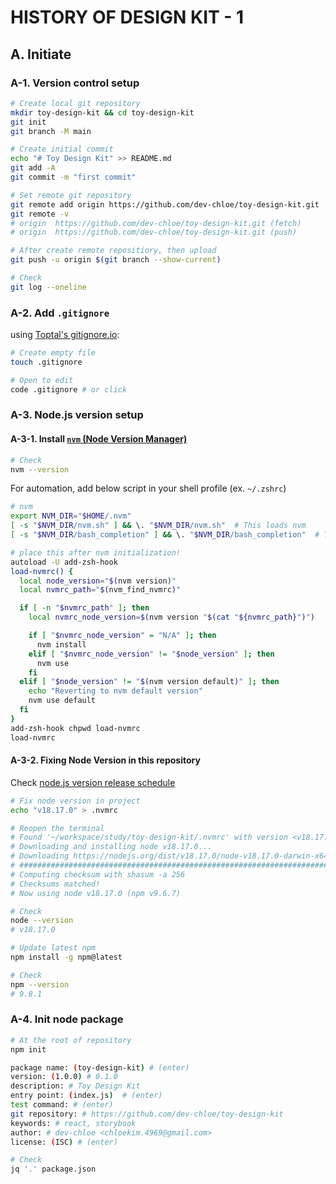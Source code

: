 # HISTORY OF DESIGN KIT - 1

## A. Initiate

### A-1. Version control setup

```bash
# Create local git repository
mkdir toy-design-kit && cd toy-design-kit
git init
git branch -M main

# Create initial commit
echo "# Toy Design Kit" >> README.md
git add -A
git commit -m "first commit"

# Set remote git repository
git remote add origin https://github.com/dev-chloe/toy-design-kit.git
git remote -v
# origin  https://github.com/dev-chloe/toy-design-kit.git (fetch)
# origin  https://github.com/dev-chloe/toy-design-kit.git (push)

# After create remote repositiory, then upload
git push -u origin $(git branch --show-current)

# Check
git log --oneline
```

### A-2. Add `.gitignore`

using [Toptal's gitignore.io](https://www.toptal.com/developers/gitignore):

```bash
# Create empty file
touch .gitignore

# Open to edit
code .gitignore # or click
```

### A-3. Node.js version setup

#### A-3-1. Install [`nvm` (Node Version Manager)](https://github.com/nvm-sh/nvm#installing-and-updating)

```bash
# Check
nvm --version
```

For automation, add below script in your shell profile (ex. `~/.zshrc`)

```bash
# nvm
export NVM_DIR="$HOME/.nvm"
[ -s "$NVM_DIR/nvm.sh" ] && \. "$NVM_DIR/nvm.sh"  # This loads nvm
[ -s "$NVM_DIR/bash_completion" ] && \. "$NVM_DIR/bash_completion"  # This loads nvm bash_completion

# place this after nvm initialization!
autoload -U add-zsh-hook
load-nvmrc() {
  local node_version="$(nvm version)"
  local nvmrc_path="$(nvm_find_nvmrc)"

  if [ -n "$nvmrc_path" ]; then
    local nvmrc_node_version=$(nvm version "$(cat "${nvmrc_path}")")

    if [ "$nvmrc_node_version" = "N/A" ]; then
      nvm install
    elif [ "$nvmrc_node_version" != "$node_version" ]; then
      nvm use
    fi
  elif [ "$node_version" != "$(nvm version default)" ]; then
    echo "Reverting to nvm default version"
    nvm use default
  fi
}
add-zsh-hook chpwd load-nvmrc
load-nvmrc
```

#### A-3-2. Fixing Node Version in this repository

Check [node.js version release schedule](https://github.com/nodejs/release#readme)

```bash
# Fix node version in project
echo "v18.17.0" > .nvmrc

# Reopen the terminal
# Found '~/workspace/study/toy-design-kit/.nvmrc' with version <v18.17.0>
# Downloading and installing node v18.17.0...
# Downloading https://nodejs.org/dist/v18.17.0/node-v18.17.0-darwin-x64.tar.xz...
# ################################################################################ 100.0%
# Computing checksum with shasum -a 256
# Checksums matched!
# Now using node v18.17.0 (npm v9.6.7)

# Check
node --version
# v18.17.0

# Update latest npm
npm install -g npm@latest

# Check
npm --version
# 9.8.1
```

### A-4. Init node package

```bash
# At the root of repository
npm init

package name: (toy-design-kit) # (enter)
version: (1.0.0) # 0.1.0
description: # Toy Design Kit
entry point: (index.js)  # (enter)
test command: # (enter)
git repository: # https://github.com/dev-chloe/toy-design-kit
keywords: # react, storybook
author: # dev-chloe <chloekim.4969@gmail.com>
license: (ISC) # (enter)

# Check
jq '.' package.json
```
